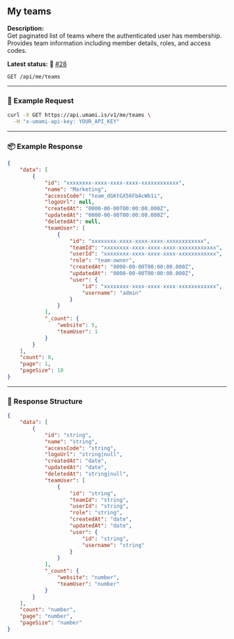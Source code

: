 ## My teams
<!-- testable: true -->
<!-- expectedStatus: 200 -->
**Description:**  
Get paginated list of teams where the authenticated user has membership.
Provides team information including member details, roles, and access codes.

**Latest status:** <!--status-->🚨 [#28](https://github.com/ceviixx/umami-api-docs/issues/28)<!--status-end-->

```
GET /api/me/teams
```
---

### 🔁 Example Request
```bash
curl -X GET https://api.umami.is/v1/me/teams \
  -H "x-umami-api-key: YOUR_API_KEY"
```

---

### 📦 Example Response
```json
{
    "data": [
        {
            "id": "xxxxxxxx-xxxx-xxxx-xxxx-xxxxxxxxxxxx",
            "name": "Marketing",
            "accessCode": "team_dGKtGX56FbAcWb1i",
            "logoUrl": null,
            "createdAt": "0000-00-00T00:00:00.000Z",
            "updatedAt": "0000-00-00T00:00:00.000Z",
            "deletedAt": null,
            "teamUser": [
                {
                    "id": "xxxxxxxx-xxxx-xxxx-xxxx-xxxxxxxxxxxx",
                    "teamId": "xxxxxxxx-xxxx-xxxx-xxxx-xxxxxxxxxxxx",
                    "userId": "xxxxxxxx-xxxx-xxxx-xxxx-xxxxxxxxxxxx",
                    "role": "team-owner",
                    "createdAt": "0000-00-00T00:00:00.000Z",
                    "updatedAt": "0000-00-00T00:00:00.000Z",
                    "user": {
                        "id": "xxxxxxxx-xxxx-xxxx-xxxx-xxxxxxxxxxxx",
                        "username": "admin"
                    }
                }
            ],
            "_count": {
                "website": 5,
                "teamUser": 1
            }
        }
    ],
    "count": 8,
    "page": 1,
    "pageSize": 10
}
```

---

### 📘 Response Structure
```json
{
    "data": [
        {
            "id": "string",
            "name": "string",
            "accessCode": "string",
            "logoUrl": "string|null",
            "createdAt": "date",
            "updatedAt": "date",
            "deletedAt": "string|null",
            "teamUser": [
                {
                    "id": "string",
                    "teamId": "string",
                    "userId": "string",
                    "role": "string",
                    "createdAt": "date",
                    "updatedAt": "date",
                    "user": {
                        "id": "string",
                        "username": "string"
                    }
                }
            ],
            "_count": {
                "website": "number",
                "teamUser": "number"
            }
        }
    ],
    "count": "number",
    "page": "number",
    "pageSize": "number"
}
```